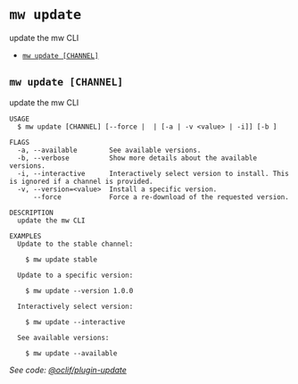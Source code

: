 `mw update`
===========

update the mw CLI

* [`mw update [CHANNEL]`](#mw-update-channel)

## `mw update [CHANNEL]`

update the mw CLI

```
USAGE
  $ mw update [CHANNEL] [--force |  | [-a | -v <value> | -i]] [-b ]

FLAGS
  -a, --available        See available versions.
  -b, --verbose          Show more details about the available versions.
  -i, --interactive      Interactively select version to install. This is ignored if a channel is provided.
  -v, --version=<value>  Install a specific version.
      --force            Force a re-download of the requested version.

DESCRIPTION
  update the mw CLI

EXAMPLES
  Update to the stable channel:

    $ mw update stable

  Update to a specific version:

    $ mw update --version 1.0.0

  Interactively select version:

    $ mw update --interactive

  See available versions:

    $ mw update --available
```

_See code: [@oclif/plugin-update](https://github.com/oclif/plugin-update/blob/v4.6.41/src/commands/update.ts)_
